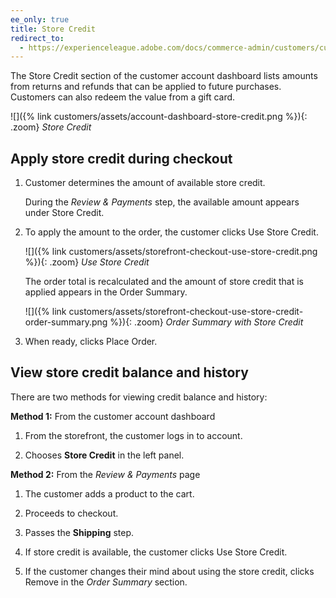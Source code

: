 ```yaml
---
ee_only: true
title: Store Credit
redirect_to:
  - https://experienceleague.adobe.com/docs/commerce-admin/customers/customer-accounts/store-credit/account-dashboard-store-credit.html
---
```


The Store Credit section of the customer account dashboard lists amounts from returns and refunds that can be applied to future purchases. Customers can also redeem the value from a gift card.

![]({% link customers/assets/account-dashboard-store-credit.png %}){: .zoom}
_Store Credit_

## Apply store credit during checkout

1. Customer determines the amount of available store credit.

   During the _Review & Payments_ step, the available amount appears under Store Credit.

1. To apply the amount to the order, the customer clicks <span class="btn">Use Store Credit</span>.

   ![]({% link customers/assets/storefront-checkout-use-store-credit.png %}){: .zoom}
   _Use Store Credit_

   The order total is recalculated and the amount of store credit that is applied appears in the Order Summary.

   ![]({% link customers/assets/storefront-checkout-use-store-credit-order-summary.png %}){: .zoom}
   _Order Summary with Store Credit_

1. When ready, clicks <span class="btn">Place Order</span>.

## View store credit balance and history

There are two methods for viewing credit balance and history:

**Method 1:** From the customer account dashboard

1. From the storefront, the customer logs in to account.

1. Chooses **Store Credit** in the left panel.

**Method 2:** From the _Review & Payments_ page

1. The customer adds a product to the cart.

1. Proceeds to checkout.

1. Passes the **Shipping** step.

1. If store credit is available, the customer clicks <span class="btn">Use Store Credit</span>.

1. If the customer changes their mind about using the store credit, clicks <span class="btn">Remove</span> in the _Order Summary_ section.
